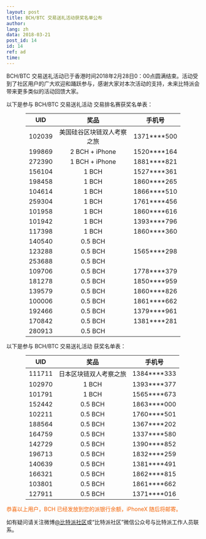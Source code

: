 ```yaml
---
layout: post
title: BCH/BTC 交易送礼活动获奖名单公布
author: 
lang: zh
data: 2018-03-21
post_id: 14
id: 14
ref: ad
time: 
---
```


BCH/BTC 交易送礼活动已于香港时间2018年2月28日0：00点圆满结束。活动受到了社区用户的广大欢迎和踊跃参与，感谢大家对本次活动的支持，未来比特派会带来更多类似的活动回馈大家。




以下是参与  BCH/BTC 交易送礼活动 交易排名赛获奖名单表：

| UID   |   奖品 | 手机号 |
|:-----:|:------:|:-----:|
|102039 |美国硅谷区块链双人考察之旅|1371****500|
|199869 |2 BCH + iPhone |1520****164|
|272390 |1 BCH + iPhone |1881****821|
|156104 |1 BCH |1527****361|
|198458 |1 BCH |1860****265|
|104614 |1 BCH |1866****510|
|259304 |1 BCH |1761****456|
|101958 |1 BCH |1860****616|
|101942 |1 BCH |1393****796|
|117398 |1 BCH |1860****360|
|140540 |0.5 BCH |
|123288 |0.5 BCH |1565****298|
|253688 |0.5 BCH |
|109706 |0.5 BCH |1778****379|
|181278 |0.5 BCH |1850****959|
|139579 |0.5 BCH |1860****826|
|100006 |0.5 BCH |1861****662|
|192466 |0.5 BCH |1379****961|
|170842 |0.5 BCH |1381****281|
|280913 |0.5 BCH |






以下是参与 BCH/BTC 交易送礼活动 获奖名单表：

| UID | 奖品 | 手机号|
|:-----:|:-----:|:----:|
|111711|日本区块链双人考察之旅|1384****333|
|102970|1 BCH|1393****377|
|101791|1 BCH|1565****673|
|152442|0.5 BCH|1863****000|
|102211|0.5 BCH|1760****501|
|188564|0.5 BCH|1367****202|
|164759|0.5 BCH|1337****580|
|142729|0.5 BCH|1390****852|
|196713|0.5 BCH|1832****259|
|140639|0.5 BCH|1381****491|
|166321|0.5 BCH|1862****815|
|103801|0.5 BCH|1861****662|
|127911|0.5 BCH|1371****016|





<p style="color:#F46100">恭喜以上用户，BCH 已经发放到您的派银行余额，iPhoneX 随后将邮寄。</p>



<p>如有疑问请关注微博<a href="https://weibo.com/bitpiewallet" target="_blank">@比特派社区</a>或“比特派社区”微信公众号与比特派工作人员联系。</p>


<style type="text/css">
	table{
		width:80%;
		margin:0 auto;
	}
</style>
